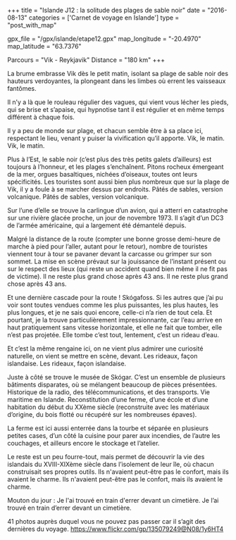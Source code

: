 +++
title = "Islande J12 : la solitude des plages de sable noir"
date = "2016-08-13"
categories = ['Carnet de voyage en Islande']
type = "post_with_map"

gpx_file = "/gpx/islande/etape12.gpx"
map_longitude = "-20.4970"
map_latitude = "63.7376"

Parcours = "Vik - Reykjavik"
Distance = "180 km"
+++




La brume embrasse Vik dès le petit matin, isolant sa plage de sable noir des hauteurs verdoyantes, la plongeant dans les limbes où errent les vaisseaux fantômes.

Il n’y a là que le rouleau régulier des vagues, qui vient vous lécher les pieds, qui se brise et s’apaise, qui hypnotise tant il est régulier et en même temps différent à chaque fois.



Il y a peu de monde sur plage, et chacun semble être à sa place ici, respectant le lieu, venant y puiser la vivification qu’il apporte.
Vik, le matin.
Vik, le matin.



Plus à l’Est, le sable noir (c’est plus des très petits galets d’ailleurs) est toujours à l’honneur, et les plages s’enchaînent. Pitons rocheux émergeant de la mer, orgues basaltiques, nichées d’oiseaux, toutes ont leurs spécificités. Les touristes sont aussi bien plus nombreux que sur la plage de Vik, il y a foule à se marcher dessus par endroits.
Pâtés de sables, version volcanique.
Pâtés de sables, version volcanique.

Sur l’une d’elle se trouve la carlingue d’un avion, qui a atterri en catastrophe sur une rivière glacée proche, un jour de novembre 1973. Il s’agit d’un DC3 de l’armée américaine, qui a largement été démantelé depuis.

Malgré la distance de la route (compter une bonne grosse demi-heure de marche à pied pour l’aller, autant pour le retour), nombre de touristes viennent tour à tour se pavaner devant la carcasse ou grimper sur son sommet. La mise en scène prévaut sur la jouissance de l’instant présent ou sur le respect des lieux (qui reste un accident quand bien même il ne fit pas de victime).
Il ne reste plus grand chose après 43 ans.
Il ne reste plus grand chose après 43 ans.



Et une dernière cascade pour la route ! Skógafoss. Si les autres que j’ai pu voir sont toutes vendues comme les plus puissantes, les plus hautes, les plus longues, et je ne sais quoi encore, celle-ci n’a rien de tout cela. Et pourtant, je la trouve particulièrement impressionnante, car l’eau arrive en haut pratiquement sans vitesse horizontale, et elle ne fait que tomber, elle n’est pas projetée. Elle tombe c’est tout, lentement, c’est un rideau d’eau.

Et c’est la même rengaine ici, on ne vient plus admirer une curiosité naturelle, on vient se mettre en scène, devant.
Les rideaux, façon islandaise.
Les rideaux, façon islandaise.



Juste à côté se trouve le musée de Skógar. C’est un ensemble de plusieurs bâtiments disparates, où se mélangent beaucoup de pièces présentées. Historique de la radio, des télécommunications, et des transports. Vie maritime en Islande. Reconstitution d’une ferme, d’une école et d’une habitation du début du XXème siècle (reconstruite avec les matériaux d’origine, du bois flotté ou récupéré sur les nombreuses épaves).

La ferme est ici aussi enterrée dans la tourbe et séparée en plusieurs petites cases, d’un côté la cuisine pour parer aux incendies, de l’autre les couchages, et ailleurs encore le stockage et l’atelier.

Le reste est un peu fourre-tout, mais permet de découvrir la vie des islandais du XVIII-XIXème siècle dans l’isolement de leur île, où chacun construisait ses propres outils.
Ils n'avaient peut-être pas le confort, mais ils avaient le charme.
Ils n'avaient peut-être pas le confort, mais ils avaient le charme.



Mouton du jour :
Je l'ai trouvé en train d'errer devant un cimetière.
Je l’ai trouvé en train d’errer devant un cimetière.



41 photos auprès duquel vous ne pouvez pas passer car il s’agit des dernières du voyage.
https://www.flickr.com/gp/135079249@N08/1y6HT4
